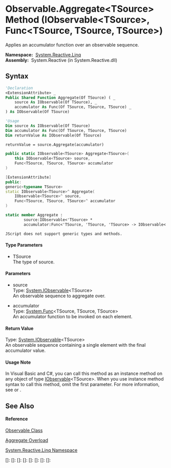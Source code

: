 # Observable.Aggregate\<TSource\> Method (IObservable\<TSource\>, Func\<TSource, TSource, TSource\>)

Applies an accumulator function over an observable sequence.

**Namespace:**  [System.Reactive.Linq](System.Reactive.Linq\System.Reactive.Linq.md)  
**Assembly:**  System.Reactive (in System.Reactive.dll)

## Syntax

```vb
'Declaration
<ExtensionAttribute> _
Public Shared Function Aggregate(Of TSource) ( _
    source As IObservable(Of TSource), _
    accumulator As Func(Of TSource, TSource, TSource) _
) As IObservable(Of TSource)
```

```vb
'Usage
Dim source As IObservable(Of TSource)
Dim accumulator As Func(Of TSource, TSource, TSource)
Dim returnValue As IObservable(Of TSource)

returnValue = source.Aggregate(accumulator)
```

```csharp
public static IObservable<TSource> Aggregate<TSource>(
    this IObservable<TSource> source,
    Func<TSource, TSource, TSource> accumulator
)
```

```c++
[ExtensionAttribute]
public:
generic<typename TSource>
static IObservable<TSource>^ Aggregate(
    IObservable<TSource>^ source, 
    Func<TSource, TSource, TSource>^ accumulator
)
```

```fsharp
static member Aggregate : 
        source:IObservable<'TSource> * 
        accumulator:Func<'TSource, 'TSource, 'TSource> -> IObservable<'TSource> 
```

```jscript
JScript does not support generic types and methods.
```

#### Type Parameters

- TSource  
  The type of source.

#### Parameters

- source  
  Type: [System.IObservable](https://msdn.microsoft.com/en-us/library/Dd990377)\<TSource\>  
  An observable sequence to aggregate over.

- accumulator  
  Type: [System.Func](https://msdn.microsoft.com/en-us/library/Bb534647)\<TSource, TSource, TSource\>  
  An accumulator function to be invoked on each element.

#### Return Value

Type: [System.IObservable](https://msdn.microsoft.com/en-us/library/Dd990377)\<TSource\>  
An observable sequence containing a single element with the final accumulator value.

#### Usage Note

In Visual Basic and C\#, you can call this method as an instance method on any object of type [IObservable](https://msdn.microsoft.com/en-us/library/Dd990377)\<TSource\>. When you use instance method syntax to call this method, omit the first parameter. For more information, see [](https://msdn.microsoft.com/en-us/library/Bb384936) or [](https://msdn.microsoft.com/en-us/library/Bb383977).

## See Also

#### Reference

[Observable Class](Observable\Observable.md)

[Aggregate Overload](Aggregate\Observable.Aggregate.md)

[System.Reactive.Linq Namespace](System.Reactive.Linq\System.Reactive.Linq.md)

[]: 
[]: 
[]: 
[]: 
[]: 
[]: 
[]: 
[]: 